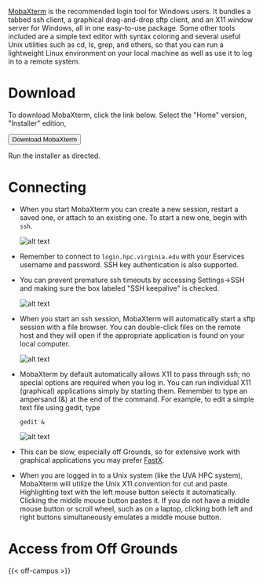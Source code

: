<p class=lead><a href="https://mobaxterm.mobatek.net/">MobaXterm</a> is the recommended login tool for Windows users.  It bundles a tabbed ssh client, a graphical drag-and-drop sftp client, and an X11 window server for Windows, all in one easy-to-use package.  Some other tools included are a simple text editor with syntax coloring and several useful Unix utilities such as cd, ls, grep, and others, so that you can run a lightweight Linux environment on your local machine as well as use it to log in to a remote system.</p>

# Download

To download MobaXterm, click the link below. Select the "Home" version, "Installer" edition, 

[<button class="btn btn-primary">Download MobaXterm</button>](https://mobaxterm.mobatek.net/download-home-edition.html)

Run the installer as directed.

# Connecting

- When you start MobaXterm you can create a new session, restart a saved one, or attach to an existing one. To start a new one, begin with `ssh`. 

    ![alt text](/images/rivanna/mobax-2.png)

- Remember to connect to `login.hpc.virginia.edu` with your Eservices username and password. SSH key authentication is also supported.

- You can prevent premature ssh timeouts by accessing Settings->SSH and making sure the box labeled "SSH keepalive" is checked.

    ![alt text](/images/rivanna/mobax-3.png)

- When you start an ssh session, MobaXterm will automatically start a sftp session with a file browser.  You can double-click files on the remote host and they will open if the appropriate application is found on your local computer.

    ![alt text](/images/rivanna/mobax-4.png)

- MobaXterm by default automatically allows X11 to pass through ssh; no special options are required when you log in.  You can run individual X11 (graphical) applications simply by starting them.  Remember to type an ampersand (&) at the end of the command.  For example, to edit a simple text file using gedit, type

    ```gedit &```

    ![alt text](/images/rivanna/mobax-5.png)

- This can be slow, especially off Grounds, so for extensive work with graphical applications you may prefer [FastX](/userinfo/hpc/login/#remote-desktop-access).

- When you are logged in to a Unix system (like the UVA HPC system), MobaXterm will utilize the Unix X11 convention for cut and paste.  Highlighting text with the left mouse button selects it automatically.  Clicking the middle mouse button pastes it.  If you do not have a middle mouse button or scroll wheel, such as on a laptop, clicking both left and right buttons simultaneously emulates a middle mouse button.

# Access from Off Grounds

{{< off-campus >}}

